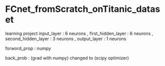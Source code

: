 # FCnet_fromScratch_onTitanic_dataset
learning project
input_layer : 6 neurons , first_hidden_layer : 6 neurons , second_hidden_layer : 3 neurons , output_layer : 1 neurons

forword_prop : numpy

back_prob : (grad with numpy) changed to (scipy optimizer)
